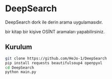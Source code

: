 # DeepSearch
DeepSearch dork ile derin arama uygulamasıdır.

bir kitap bir kişive OSİNT aramaları yapabilirsiniz.

## Kurulum
```bash
git clone https://github.com/HeJo-1/DeepSearch
pip install requests beautifulsoup4 openpyxl 
cd DeepSearch
python main.py

```

